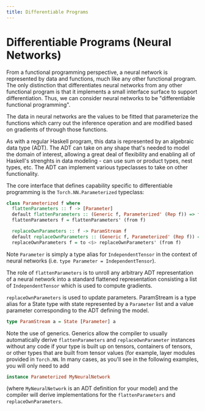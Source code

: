 ```yaml
---
title: Differentiable Programs
---
```


# Differentiable Programs (Neural Networks)

From a functional programming perspective, a neural network is
represented by data and functions, much like any other functional
program. The only distinction that differentiates neural networks from
any other functional program is that it implements a small interface
surface to support differentiation. Thus, we can consider neural
networks to be \"differentiable functional programming\".

The data in neural networks are the values to be fitted that
parameterize the functions which carry out the inference operation and
are modified based on gradients of through those functions.

As with a regular Haskell program, this data is represented by an
algebraic data type (ADT). The ADT can take on any shape that's needed
to model the domain of interest, allowing a great deal of flexibility
and enabling all of Haskell's strenghts in data modeling - can use sum
or product types, nest types, etc. The ADT can implement various
typeclasses to take on other functionality.

The core interface that defines capability specific to differentiable
programming is the `Torch.NN.Parameterized` typeclass:

```haskell
class Parameterized f where
  flattenParameters :: f -> [Parameter]
  default flattenParameters :: (Generic f, Parameterized' (Rep f)) => f -> [Parameter]
  flattenParameters f = flattenParameters' (from f)

  replaceOwnParameters :: f -> ParamStream f
  default replaceOwnParameters :: (Generic f, Parameterized' (Rep f)) => f -> ParamStream f
  replaceOwnParameters f = to <$> replaceOwnParameters' (from f)
```

Note `Parameter` is simply a type alias for `IndependentTensor` in the
context of neural networks (i.e. `type Parameter =
IndependentTensor`).

The role of `flattenParameters` is to unroll any arbitrary ADT
representation of a neural network into a standard flattened
representation consisting a list of `IndependentTensor` which is used
to compute gradients.

`replaceOwnParameters` is used to update parameters. ParamStream is a
type alias for a State type with state represented by a `Parameter`
list and a value parameter corresponding to the ADT defining the
model.

```haskell
type ParamStream a = State [Parameter] a
```

Note the use of generics. Generics allow the compiler to usually
automatically derive `flattenParameters` and `replaceOwnParameter`
instances without any code if your type is built up on tensors,
containers of tensors, or other types that are built from tensor
values (for example, layer modules provided in `Torch.NN`. In many
cases, as you'll see in the following examples, you will only need to
add

```haskell
instance Parameterized MyNeuralNetwork
```

(where `MyNeuralNetwork` is an ADT definition for your model) and the
compiler will derive implementations for the `flattenParameters` and
`replaceOwnParameters`.
